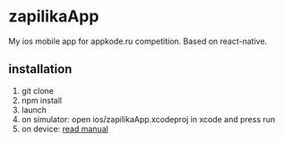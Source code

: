 # zapilikaApp
My ios mobile app for appkode.ru competition. Based on react-native.
## installation
1. git clone
2. npm install
3. launch
  1. on simulator: open ios/zapilikaApp.xcodeproj in xcode and press run
  2. on device: [read manual](https://facebook.github.io/react-native/docs/running-on-device-ios.html#content)
